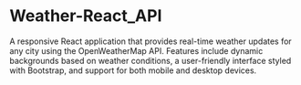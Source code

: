 # Weather-React_API
A responsive React application that provides real-time weather updates for any city using the OpenWeatherMap API. Features include dynamic backgrounds based on weather conditions, a user-friendly interface styled with Bootstrap, and support for both mobile and desktop devices. 
